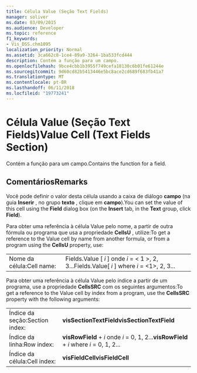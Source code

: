 ```yaml
---
title: Célula Value (Seção Text Fields)
manager: soliver
ms.date: 03/09/2015
ms.audience: Developer
ms.topic: reference
f1_keywords:
- Vis_DSS.chm1095
localization_priority: Normal
ms.assetid: 3ca662c8-1ce4-89a9-3264-1ba533fcd444
description: Contém a função para um campo.
ms.openlocfilehash: 9bce4cbb1b3955f749cefa18130c6b01fe61244e
ms.sourcegitcommit: 9d60cd82b5413446e5bc8ace2cd689f683fb41a7
ms.translationtype: MT
ms.contentlocale: pt-BR
ms.lasthandoff: 06/11/2018
ms.locfileid: "19773241"
---
```

# <a name="value-cell-text-fields-section"></a><span data-ttu-id="81f79-103">Célula Value (Seção Text Fields)</span><span class="sxs-lookup"><span data-stu-id="81f79-103">Value Cell (Text Fields Section)</span></span>

<span data-ttu-id="81f79-104">Contém a função para um campo.</span><span class="sxs-lookup"><span data-stu-id="81f79-104">Contains the function for a field.</span></span>
  
## <a name="remarks"></a><span data-ttu-id="81f79-105">Comentários</span><span class="sxs-lookup"><span data-stu-id="81f79-105">Remarks</span></span>

<span data-ttu-id="81f79-106">Você pode definir o valor desta célula usando a caixa de diálogo **campo** (na guia **Inserir** , no grupo **texto** , clique em **campo**).</span><span class="sxs-lookup"><span data-stu-id="81f79-106">You can set the value of this cell using the **Field** dialog box (on the **Insert** tab, in the **Text** group, click **Field**).</span></span>
  
<span data-ttu-id="81f79-107">Para obter uma referência à célula Value pelo nome, a partir de outra fórmula ou programa que usa a propriedade **CellsU** , utilize:</span><span class="sxs-lookup"><span data-stu-id="81f79-107">To get a reference to the Value cell by name from another formula, or from a program using the **CellsU** property, use:</span></span> 
  
|||
|:-----|:-----|
|<span data-ttu-id="81f79-108">Nome da célula:</span><span class="sxs-lookup"><span data-stu-id="81f79-108">Cell name:</span></span>  <br/> |<span data-ttu-id="81f79-109">Fields.Value [ *i* ] onde *i* = < 1 >, 2, 3...</span><span class="sxs-lookup"><span data-stu-id="81f79-109">Fields.Value[ *i*  ] where  *i*  = <1>, 2, 3...</span></span>  <br/> |
   
<span data-ttu-id="81f79-110">Para obter uma referência à célula Value pelo índice a partir de um programa, use a propriedade **CellsSRC** com os seguintes argumentos:</span><span class="sxs-lookup"><span data-stu-id="81f79-110">To get a reference to the Value cell by index from a program, use the **CellsSRC** property with the following arguments:</span></span> 
  
|||
|:-----|:-----|
|<span data-ttu-id="81f79-111">Índice da seção:</span><span class="sxs-lookup"><span data-stu-id="81f79-111">Section index:</span></span>  <br/> |<span data-ttu-id="81f79-112">**visSectionTextField**</span><span class="sxs-lookup"><span data-stu-id="81f79-112">**visSectionTextField**</span></span> <br/> |
|<span data-ttu-id="81f79-113">Índice da linha:</span><span class="sxs-lookup"><span data-stu-id="81f79-113">Row index:</span></span>  <br/> |<span data-ttu-id="81f79-114">**visRowField** +  *i* onde *i* = 0, 1, 2...</span><span class="sxs-lookup"><span data-stu-id="81f79-114">**visRowField** +  *i*  where  *i*  = 0, 1, 2...</span></span>  <br/> |
|<span data-ttu-id="81f79-115">Índice da célula:</span><span class="sxs-lookup"><span data-stu-id="81f79-115">Cell index:</span></span>  <br/> |<span data-ttu-id="81f79-116">**visFieldCell**</span><span class="sxs-lookup"><span data-stu-id="81f79-116">**visFieldCell**</span></span> <br/> |
   

